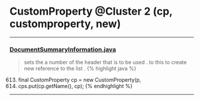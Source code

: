 # CustomProperty @Cluster 2 (cp, customproperty, new)

***

### [DocumentSummaryInformation.java](https://searchcode.com/codesearch/view/15642675/)
> sets the a number of the header that is to be used . to this to create new reference to the list . 
{% highlight java %}
613. final CustomProperty cp = new CustomProperty(p,
615. cps.put(cp.getName(), cp);
{% endhighlight %}

***


